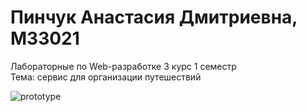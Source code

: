 # Пинчук Анастасия Дмитриевна, M33021
Лабораторные по Web-разработке 3 курс 1 семестр  
Тема: сервис для организации путешествий  

![prototype](https://github.com/anasteshap/is-web/assets/91844517/a20aa6bc-1222-4fd5-b124-5a31558a6034)
